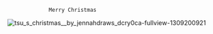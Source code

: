                  Merry Christmas                                                                                     
![tsu_s_christmas__by_jennahdraws_dcry0ca-fullview-1309200921](https://user-images.githubusercontent.com/100529581/206339025-862d110d-0939-4fc7-89f1-4ef2aa6fb0a1.jpeg)


